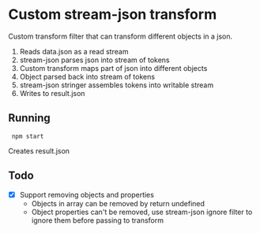 # Custom stream-json transform

Custom transform filter that can transform different objects in a json.

1. Reads data.json as a read stream
2. stream-json parses json into stream of tokens
3. Custom transform maps part of json into different objects
4. Object parsed back into stream of tokens
5. stream-json stringer assembles tokens into writable stream
6. Writes to result.json

## Running

```
 npm start
```

Creates result.json

## Todo

- [X] Support removing objects and properties
    - Objects in array can be removed by return undefined
    - Object properties can't be removed, use stream-json ignore filter to ignore them before passing to transform 